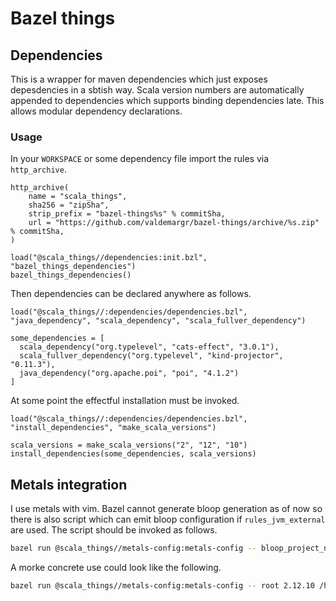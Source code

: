 # Bazel things
## Dependencies
This is a wrapper for maven dependencies which just exposes depesdencies in a sbtish way.
Scala version numbers are automatically appended to dependencies which supports binding dependencies late.
This allows modular dependency declarations.
### Usage
In your `WORKSPACE` or some dependency file import the rules via `http_archive`.
```starlark
http_archive(
    name = "scala_things",
    sha256 = "zipSha",
    strip_prefix = "bazel-things%s" % commitSha,
    url = "https://github.com/valdemargr/bazel-things/archive/%s.zip" % commitSha,
)

load("@scala_things//dependencies:init.bzl", "bazel_things_dependencies")
bazel_things_dependencies()
```
Then dependencies can be declared anywhere as follows.
```starlark
load("@scala_things//:dependencies/dependencies.bzl", "java_dependency", "scala_dependency", "scala_fullver_dependency")

some_dependencies = [
  scala_dependency("org.typelevel", "cats-effect", "3.0.1"),
  scala_fullver_dependency("org.typelevel", "kind-projector", "0.11.3"),
  java_dependency("org.apache.poi", "poi", "4.1.2")
]
```
At some point the effectful installation must be invoked.
```starlark
load("@scala_things//:dependencies/dependencies.bzl", "install_dependencies", "make_scala_versions")

scala_versions = make_scala_versions("2", "12", "10")
install_dependencies(some_dependencies, scala_versions)
```
## Metals integration
I use metals with vim.
Bazel cannot generate bloop generation as of now so there is also script which can emit bloop configuration if `rules_jvm_external` are used.
The script should be invoked as follows.
```bash
bazel run @scala_things//metals-config:metals-config -- bloop_project_name scala_version a_bloop_json_config the_directory_with_the_bazel_workspace
```
A morke concrete use could look like the following.
```bash
bazel run @scala_things//metals-config:metals-config -- root 2.12.10 /home/valde/Git/some-project/.bloop/root.json /home/valde/Git/some-project/contract
```
